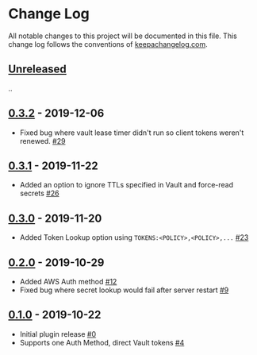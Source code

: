 Change Log
==========

All notable changes to this project will be documented in this file. This change
log follows the conventions of [keepachangelog.com](http://keepachangelog.com/).

## [Unreleased]
..

## [0.3.2] - 2019-12-06
- Fixed bug where vault lease timer didn't run so client tokens weren't renewed.
  [#29](https://github.com/amperity/gocd-vault-secrets/pull/29)

## [0.3.1] - 2019-11-22
- Added an option to ignore TTLs specified in Vault and force-read secrets
  [#26](https://github.com/amperity/gocd-vault-secrets/issues/26)

## [0.3.0] - 2019-11-20
- Added Token Lookup option using `TOKENS:<POLICY>,<POLICY>,...`
  [#23](https://github.com/amperity/gocd-vault-secrets/issues/23)

## [0.2.0] - 2019-10-29
- Added AWS Auth method
  [#12](https://github.com/amperity/gocd-vault-secrets/pull/12)
- Fixed bug where secret lookup would fail after server restart
  [#9](https://github.com/amperity/gocd-vault-secrets/issues/9)

## [0.1.0] - 2019-10-22
- Initial plugin release
  [#0](https://media.giphy.com/media/o0eOCNkn7cSD6/giphy.gif)
- Supports one Auth Method, direct Vault tokens
  [#4](https://github.com/amperity/gocd-vault-secrets/pull/4)

[Unreleased]: https://github.com/amperity/gocd-vault-secrets/compare/v0.3.2...HEAD
[0.3.2]: https://github.com/amperity/gocd-vault-secrets/compare/v0.3.1...v0.3.2
[0.3.1]: https://github.com/amperity/gocd-vault-secrets/compare/v0.3.0...v0.3.1
[0.3.0]: https://github.com/amperity/gocd-vault-secrets/compare/v0.2.0...v0.3.0
[0.2.0]: https://github.com/amperity/gocd-vault-secrets/compare/v0.1.0...v0.2.0
[0.1.0]: https://github.com/amperity/gocd-vault-secrets/releases/tag/v0.1.0
